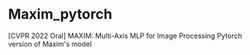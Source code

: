 # Maxim_pytorch
[CVPR 2022 Oral]  MAXIM: Multi-Axis MLP for Image Processing   Pytorch version  of Maxim's model

